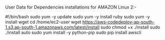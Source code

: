 User Data for Dependencies installations for AMAZON Linux 2:-

#!/bin/bash
sudo yum -y update
sudo yum -y install ruby
sudo yum -y install wget
cd /home/ec2-user
wget https://aws-codedeploy-ap-south-1.s3.ap-south-1.amazonaws.com/latest/install
sudo chmod +x ./install
sudo ./install auto
sudo yum install -y python-pip
sudo pip install awscli
